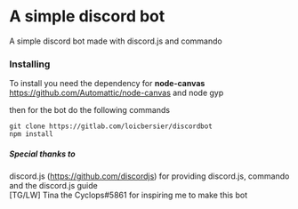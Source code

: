 # A simple discord bot

A simple discord bot made with discord.js and commando

### Installing

To install you need the dependency for **node-canvas** https://github.com/Automattic/node-canvas and node gyp

then for the bot do the following commands

```
git clone https://gitlab.com/loicbersier/discordbot
npm install
```

##### Special thanks to

discord.js (https://github.com/discordjs) for providing discord.js, commando and the discord.js guide<br>
[TG/LW] Tina the Cyclops#5861 for inspiring me to make this bot